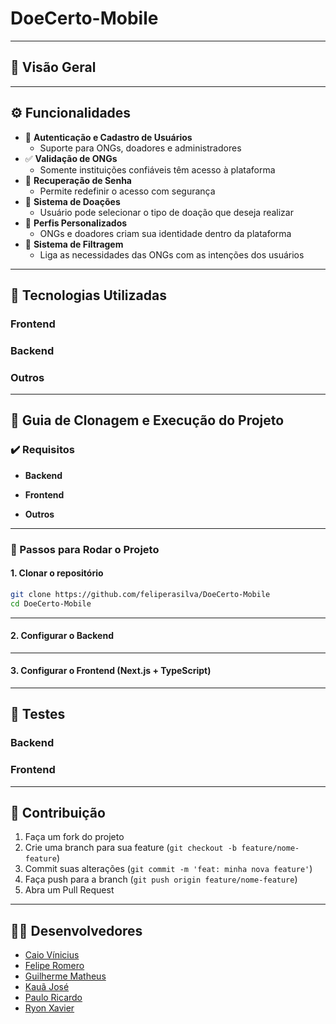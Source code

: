 # DoeCerto-Mobile

---

## 📌 Visão Geral

---

## ⚙️ Funcionalidades

- 🔐 **Autenticação e Cadastro de Usuários**
  - Suporte para ONGs, doadores e administradores
- ✅ **Validação de ONGs**
  - Somente instituições confiáveis têm acesso à plataforma
- 🔑 **Recuperação de Senha**
  - Permite redefinir o acesso com segurança
- 🎁 **Sistema de Doações**
  - Usuário pode selecionar o tipo de doação que deseja realizar
- 👤 **Perfis Personalizados**
  - ONGs e doadores criam sua identidade dentro da plataforma
- 🧭 **Sistema de Filtragem**
  - Liga as necessidades das ONGs com as intenções dos usuários

 ---
 
  ## 🧰 Tecnologias Utilizadas

  ### **Frontend**

  ### **Backend**

  ### **Outros**

  ---

  ## 🚀 Guia de Clonagem e Execução do Projeto

  ### ✔️ Requisitos

  - **Backend**
    
  - **Frontend**

  - **Outros**

---

### 🔧 Passos para Rodar o Projeto

#### 1. **Clonar o repositório**

```bash
git clone https://github.com/feliperasilva/DoeCerto-Mobile
cd DoeCerto-Mobile
```

---

#### 2. **Configurar o Backend**

---

#### 3. **Configurar o Frontend (Next.js + TypeScript)**

---

## 🧪 Testes

### Backend

### Frontend

---

## 📝 Contribuição

1. Faça um fork do projeto
2. Crie uma branch para sua feature (`git checkout -b feature/nome-feature`)
3. Commit suas alterações (`git commit -m 'feat: minha nova feature'`)
4. Faça push para a branch (`git push origin feature/nome-feature`)
5. Abra um Pull Request

---

## 👨‍💻 Desenvolvedores

- [Caio Vínicius](https://github.com/Vini1227)
- [Felipe Romero](https://github.com/Feliperasilva)
- [Guilherme Matheus](https://github.com/Guilhermemth)
- [Kauã José](https://github.com/Kaua17742)
- [Paulo Ricardo](https://github.com/Paulorc0)
- [Ryon Xavier](https://github.com/Ryonxl)
